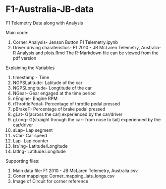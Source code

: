 # F1-Australia-JB-data
F1 Telemetry Data along with Analysis

Main code:
1. Corner Analysis- Jenson Button F1 Telemetry.ipynb
2. Driver driving charateristics- F1 2010 - JB McLaren Telemetry, Australia- R Analysis and plots.Rmd
The R-Markdown file can be viewed from the pdf version

Explaining the Variables
1. timestamp - Time
2. NGPSLatitude- Latitude of the car
3. NGPSLongitude- Longtitude of the car
4. NGear- Gear engaged at the time period
5. nEngine- Engine RPM
6. rThrottlePedal- Percentage of throttle pedal pressed
7. pBrakeF- Percentage of brake pedal pressed
8. gLat- G(across the car) experienced by the car/driver
9. gLong- G(straight through the car- from nose to tail) experienced by the car/driver
10. sLap- Lap segment
11. vCar- Car speed
12. Lap- Lap counter
13. lat/lng- Latitude/Longitude
14. latlng- Latitude:Longitude

Supporting files:
1. Main data file: F1 2010 - JB McLaren Telemetry, Australia.csv
2. Coner mappings: Corner_mapping_lats_longs.csv
3. Image of Circuit for corner reference
